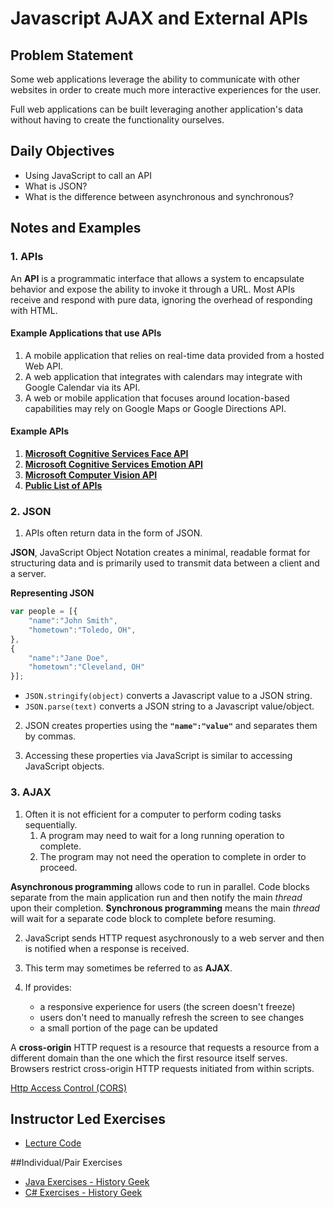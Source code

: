 # Javascript AJAX and External APIs 

## Problem Statement

Some web applications leverage the ability to communicate with other websites in order to create much more interactive experiences for the user.

Full web applications can be built leveraging another application's data without having to create the functionality ourselves.


## Daily Objectives

- Using JavaScript to call an API
- What is JSON?
- What is the difference between asynchronous and synchronous? 

## Notes and Examples


### 1. APIs

<div class="definition note">

An **API** is a programmatic interface that allows a system to encapsulate behavior and expose the ability to invoke it through a URL. Most APIs receive and respond with pure data, ignoring the overhead of responding with HTML.</div>

#### Example Applications that use APIs

1. A mobile application that relies on real-time data provided from a hosted Web API.
2. A web application that integrates with calendars may integrate with Google Calendar via its API.
3. A web or mobile application that focuses around location-based capabilities may rely on Google Maps or Google Directions API.

#### Example APIs

1. [**Microsoft Cognitive Services Face API**](https://www.microsoft.com/cognitive-services/en-us/face-api)
2. [**Microsoft Cognitive Services Emotion API**](https://www.microsoft.com/cognitive-services/en-us/emotion-api)
3. [**Microsoft Computer Vision API**](https://www.microsoft.com/cognitive-services/en-us/computer-vision-api)
4. [**Public List of APIs**](https://github.com/toddmotto/public-apis)


### 2. JSON

1. APIs often return data in the form of JSON.

<div class="definition note">

**JSON**, JavaScript Object Notation creates a minimal, readable format for structuring data and is primarily used to transmit data between a client and a server.</div>

**Representing JSON**

```javascript
var people = [{
    "name":"John Smith",
    "hometown":"Toledo, OH",      
},
{
    "name":"Jane Doe",
    "hometown":"Cleveland, OH"  
}];
```

* `JSON.stringify(object)` converts a Javascript value to a JSON string.
* `JSON.parse(text)` converts a JSON string to a Javascript value/object.

2. JSON creates properties using the **`"name":"value"`** and separates them by commas. 

3. Accessing these properties via JavaScript is similar to accessing JavaScript objects.


### 3. AJAX

1. Often it is not efficient for a computer to perform coding tasks sequentially.
    1. A program may need to wait for a long running operation to complete.
    2. The program may not need the operation to complete in order to proceed.


<div class="definition note">

**Asynchronous programming** allows code to run in parallel. Code blocks separate from the main application run and then notify the main *thread* upon their completion. **Synchronous programming** means the main *thread* will wait for a separate code block to complete before resuming.</div>

2. JavaScript sends HTTP request asychronously to a web server and then is notified when a response is received.

3. This term may sometimes be referred to as **AJAX**.

4. If provides:
    * a responsive experience for users (the screen doesn't freeze)
    * users don't need to manually refresh the screen to see changes
    * a small portion of the page can be updated



<div class="caution note">

A **cross-origin** HTTP request is a resource that requests a resource from a different domain than the one which the first resource itself serves.
Browsers restrict cross-origin HTTP requests initiated from within scripts. 

[Http Access Control (CORS)](https://developer.mozilla.org/en-US/docs/Web/HTTP/Access_control_CORS)
</div>

## Instructor Led Exercises

- [Lecture Code](https://bitbucket.org/te-curriculum/m4-json-apis-lecture)

##Individual/Pair Exercises

- [Java Exercises - History Geek](https://bitbucket.org/te-curriculum/m4-java-historygeek-exercises)
- [C# Exercises - History Geek](https://bitbucket.org/te-curriculum/m4-csharp-history-geek-starter)

